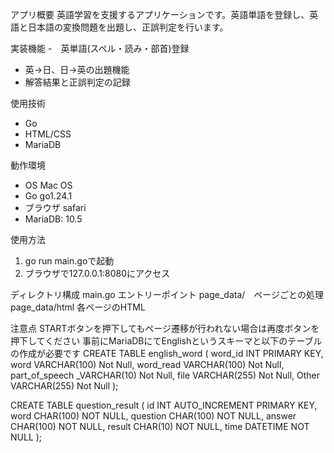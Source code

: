 アプリ概要
英語学習を支援するアプリケーションです。英語単語を登録し、英語と日本語の変換問題を出題し、正誤判定を行います。

実装機能
-　英単語(スペル・読み・部首)登録
- 英→日、日→英の出題機能
- 解答結果と正誤判定の記録

使用技術
- Go
- HTML/CSS
- MariaDB


動作環境
- OS Mac OS
- Go go1.24.1
- ブラウザ safari
- MariaDB: 10.5

使用方法
1. go run main.goで起動
2. ブラウザで127.0.0.1:8080にアクセス

ディレクトリ構成
main.go エントリーポイント
page_data/　ページごとの処理
page_data/html 各ページのHTML

注意点
STARTボタンを押下してもページ遷移が行われない場合は再度ボタンを押下してください
事前にMariaDBにてEnglishというスキーマと以下のテーブルの作成が必要です
 CREATE TABLE english_word (
   word_id INT PRIMARY KEY,
   word VARCHAR(100) Not Null,
   word_read VARCHAR(100) Not Null,
   part_of_speech _VARCHAR(10) Not Null,
   file VARCHAR(255) Not Null,
   Other VARCHAR(255) Not Null );
  
CREATE TABLE question_result (
    id INT AUTO_INCREMENT PRIMARY KEY,
    word CHAR(100) NOT NULL,
    question CHAR(100) NOT NULL,
    answer CHAR(100) NOT NULL,
    result CHAR(10) NOT NULL,
    time DATETIME NOT NULL
);
